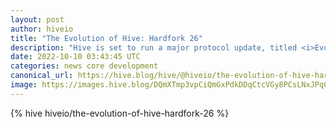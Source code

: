 ```yaml
---
layout: post
author: hiveio
title: "The Evolution of Hive: Hardfork 26"
description: "Hive is set to run a major protocol update, titled <i>Evolution</i>, on October 11th at 12:00 GMT."
date: 2022-10-10 03:43:45 UTC
categories: news core development
canonical_url: https://hive.blog/hive/@hiveio/the-evolution-of-hive-hardfork-26
image: https://images.hive.blog/DQmXTmp3vpCiQmGxPdkDDqCtcVGy8PCsLNxJPqCZ7NNj2kx/image.png
---
```

{% hive hiveio/the-evolution-of-hive-hardfork-26 %}
